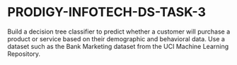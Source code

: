 # PRODIGY-INFOTECH-DS-TASK-3
Build a decision tree classifier to predict whether a customer will purchase a product or service based on their demographic and behavioral data. Use a dataset such as the Bank Marketing dataset from the UCI Machine Learning Repository.
